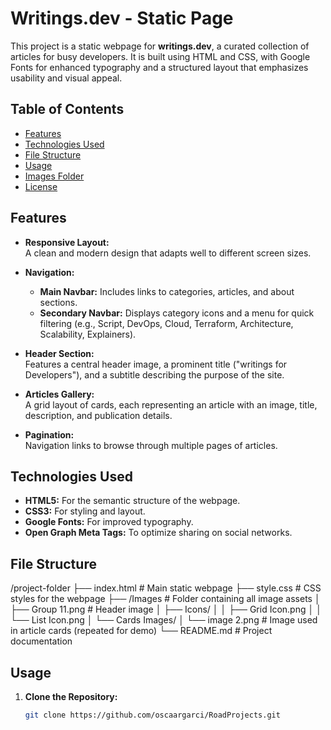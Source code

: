# Writings.dev - Static Page

This project is a static webpage for **writings.dev**, a curated collection of articles for busy developers. It is built using HTML and CSS, with Google Fonts for enhanced typography and a structured layout that emphasizes usability and visual appeal.

## Table of Contents

- [Features](#features)
- [Technologies Used](#technologies-used)
- [File Structure](#file-structure)
- [Usage](#usage)
- [Images Folder](#images-folder)
- [License](#license)

## Features

- **Responsive Layout:**  
  A clean and modern design that adapts well to different screen sizes.
  
- **Navigation:**  
  - **Main Navbar:** Includes links to categories, articles, and about sections.
  - **Secondary Navbar:** Displays category icons and a menu for quick filtering (e.g., Script, DevOps, Cloud, Terraform, Architecture, Scalability, Explainers).

- **Header Section:**  
  Features a central header image, a prominent title ("writings for Developers"), and a subtitle describing the purpose of the site.

- **Articles Gallery:**  
  A grid layout of cards, each representing an article with an image, title, description, and publication details.

- **Pagination:**  
  Navigation links to browse through multiple pages of articles.

## Technologies Used

- **HTML5:** For the semantic structure of the webpage.
- **CSS3:** For styling and layout.
- **Google Fonts:** For improved typography.
- **Open Graph Meta Tags:** To optimize sharing on social networks.

## File Structure
/project-folder 
├── index.html # Main static webpage 
├── style.css # CSS styles for the webpage 
├── /Images # Folder containing all image assets 
│ ├── Group 11.png # Header image 
│ ├── Icons/ 
│ │ ├── Grid Icon.png 
│ │ └── List Icon.png 
│ └── Cards Images/ 
│ └── image 2.png # Image used in article cards (repeated for demo) 
└── README.md # Project documentation

## Usage

1. **Clone the Repository:**

   ```bash
   git clone https://github.com/oscaargarci/RoadProjects.git